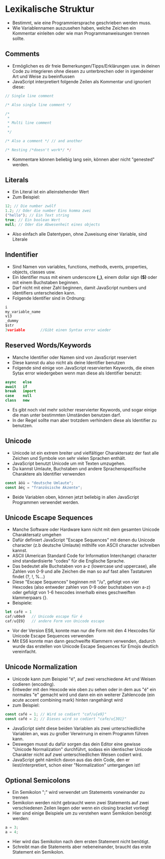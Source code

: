 # Lexikalische Struktur

- Bestimmt, wie eine Programmiersprache geschrieben werden muss.
- Wie Variablennamen auszusehen haben, welche Zeichen ein Kommentar einleiten oder wie man Programmanweisungen trennen sollte.

## Comments

- Ermöglichen es dir freie Bemerkungen/Tipps/Erklärungen usw. in deinen Code zu integrieren ohne diesen zu unterbrechen oder in irgendeiner Art und Weise zu beeinflussen
- JavaScript interpretiert folgende Zeilen als Kommentar und ignoriert diese:

```js
// Single line comment

/* Also single line comment */

/*
 *
 * Multi line comment
 *
 */

/* Also a comment */ // and another

/* Nesting /*doesn't work*/ */
```

- Kommentare können beliebig lang sein, können aber nicht "genested" werden.

## Literals

- Ein Literal ist ein alleinstehender Wert
- Zum Beispiel:

```js
12; // Die number zwölf
1.2; // Oder die number Eins komma zwei
("hello"); // Ein Text string
true; // Ein boolean Wert
null; // Oder die Abwesenheit eines objects
```

- Also einfach alle Datentypen, ohne Zuweisung einer Variable, sind Literale

## Indentifier

- Sind Namen von variables, functions, methods, events, properties, objects, classes usw.
- Ein Identifier muss mit einem underscore **(\_)**, einem dollar sign **($)** oder mit einem Buchstaben beginnen.
- Darf nicht mit einer Zahl beginnen, damit JavaScript numbers und identifiers unterscheiden kann.
- Folgende Identifier sind in Ordnung:

```js
i
my_variable_name
v13
_dummy
$str
3variable       //Gibt einen Syntax error wieder
```

## Reserved Words/Keywords

- Manche Identifier oder Namen sind von JavaScript reserviert
- Diese kannst du also nicht als deine Identifier benutzen
- Folgende sind einige von JavaScript reservierten Keywords, die einen Sytax error wiedergeben wenn man diese als Identifier benutzt:

```js
async   else
await   if
break   import
case    null
class   new
```

- Es gibt noch viel mehr solcher reservierter Keywords, und sogar einige die man unter bestimmten Umständen benutzen darf.
- In der Regel sollte man aber trotzdem verhindern diese als Identifier zu benutzen.

## Unicode

- Unicode ist ein extrem breiter und vielfältiger Charaktersatz der fast alle Zeichen und Symbole von sehr vielen Sprachen enthält.
- JavaScript benutzt Unicode um mit Texten umzugehen.
- Du kannst Umlaute, Buchstaben und andere Sprachenspezifische Charaktere als Identifier verwenden

```js
const äöü = "deutsche Umlaute";
const âéç = "französische Akzente";
```

- Beide Variablen oben, können jetzt beliebig in allen JavaScript Programmen verwendet werden.

## Unicode Escape Sequences

- Manche Software oder Hardware kann nicht mit dem gesamten Unicode Charaktersatz umgehen
- Dafür definiert JavaScript "Escape Sequences" mit denen du Unicode character (z.b deutsche Umlaute) mithilfe von ASCII character schreiben kannst.
- ASCII (American Standard Code for Information Interchange) character sind standardisierte "codes" für die Englische Sprache.
- Das bedeutet alle Buchstaben von a-z (lowercase und uppercase), alle Zahlen von 0-9 und alle Zeichen die man so auf fast allen Tastaturen findet (?, !, %...)
- Diese "Escape Sequences" beginnen mit "/u", gefolgt von vier Hexcodes (also entweder zahlen von 0-9 oder buchstaben von a-z) oder gefolgt von 1-6 hexcodes innerhalb eines geschweiften klammerpaars {}.
- Beispiele:

```js
let café = 1
caf/u00e9   // Unicode escape für é
caf/u{E9}   // andere Form von Unicode escape
```

- Vor der Version ES6, konnte man nur die Form mit den 4 Hexcodes für Unicode Escape Sequences verwenden
- Mit ES6 konnte man dann geschweifte Klammern verwenden, dadurch wurde das erstellen von Unicode Escape Sequences für Emojis deutlich vereinfacht.

## Unicode Normalization

- Unicode kann zum Beispiel "é", auf zwei verschiedene Art und Weisen codieren (encoding).
- Entweder mit den Hexcode wie oben zu sehen oder in dem aus "é" ein normales "e" gemacht wird und dann ein ein weiterer Zahlencode (ein acute accent combining mark) hinten rangehängt wird
- zum Beispiel:

```js
const café = 1; // Wird so codiert "caf/u{e9}"
const café = 2; // Dieses wird so codiert "cafe/u{301}"
```

- JavaScript sieht diese beiden Variablen als zwei unterschiedliche Variablen an, was zu großer Verwirrung in einem Programm führen kann.
- Deswegen musst du dafür sorgen das dein Editor eine gewisse "Unicode Normalization" durchführt, sodass ein identischer Unicode Charakter nicht auf zwei unterschiedlichen Weisen codiert wird.
- JavaScript geht nämlich davon aus das dein Code, den er liest/interpretiert, schon einer "Normalization" untergangen ist!

## Optional Semicolons

- Ein Semikolon ";" wird verwendet um Statements voneinander zu trennen
- Semikolon werden nicht gebraucht wenn zwei Statements auf zwei verschiedenen Zeilen liegen oder wenn ein closing bracket vorliegt
- Hier sind einige Beispiele um zu verstehen wann Semikolon benötigt werden:

```js
a = 3;
a = 4;
```

- Hier wird das Semikolon nach dem ersten Statement nicht benötigt.
- Schreibt man die Statements aber nebeneinander, braucht das erste Statement ein Semikolon.
